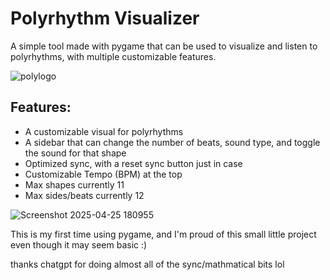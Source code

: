 # Polyrhythm Visualizer
A simple tool made with pygame that can be used to visualize and listen to polyrhythms, with multiple customizable features.

![polylogo](https://github.com/user-attachments/assets/fc2644cb-3bc9-4c69-af6b-778e9f559d83)

## Features:
- A customizable visual for polyrhythms
- A sidebar that can change the number of beats, sound type, and toggle the sound for that shape
- Optimized sync, with a reset sync button just in case
- Customizable Tempo (BPM) at the top
- Max shapes currently 11
- Max sides/beats currently 12

![Screenshot 2025-04-25 180955](https://github.com/user-attachments/assets/9eea52d0-3c99-4f5c-9e5b-331110a0c668)

This is my first time using pygame, and I'm proud of this small little project even though it may seem basic :)

thanks chatgpt for doing almost all of the sync/mathmatical bits lol
